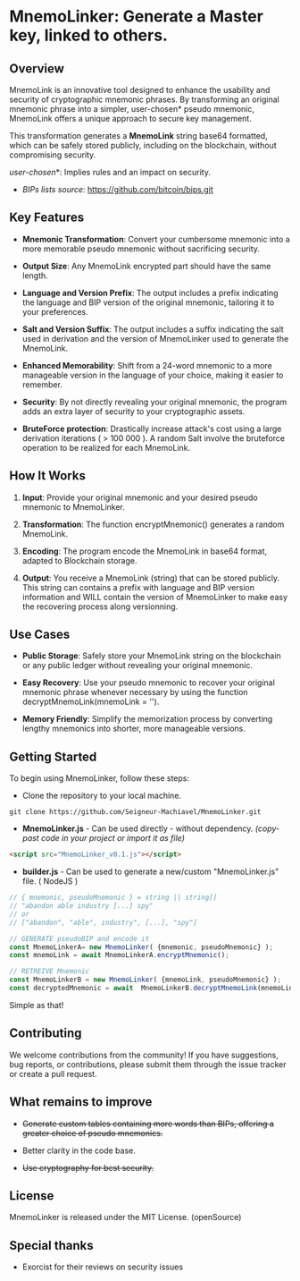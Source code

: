 # MnemoLinker: Generate a Master key, linked to others.


## Overview

MnemoLink is an innovative tool designed to enhance the usability and security of cryptographic mnemonic phrases. By transforming an original mnemonic phrase into a simpler, user-chosen* pseudo mnemonic, MnemoLink offers a unique approach to secure key management.

This transformation generates a **MnemoLink** string base64 formatted, which can be safely stored publicly, including on the blockchain, without compromising security.

*user-chosen**: Implies rules and an impact on security.

-  *BIPs lists source*: https://github.com/bitcoin/bips.git

## Key Features

-  **Mnemonic Transformation**: Convert your cumbersome mnemonic into a more memorable pseudo mnemonic without sacrificing security.

-  **Output Size**:  Any MnemoLink encrypted part should have the same length.

-  **Language and Version Prefix**: The output includes a prefix indicating the language and BIP version of the original mnemonic, tailoring it to your preferences.

-  **Salt and Version Suffix**: The output includes a suffix indicating the salt used in derivation and the version of MnemoLinker used to generate the MnemoLink.

-  **Enhanced Memorability**: Shift from a 24-word mnemonic to a more manageable version in the language of your choice, making it easier to remember.

-  **Security**: By not directly revealing your original mnemonic, the program adds an extra layer of security to your cryptographic assets. 

-  **BruteForce protection**: Drastically increase attack's cost using a large derivation iterations ( > 100 000 ). A random Salt involve the bruteforce operation to be realized for each MnemoLink.

## How It Works

1.  **Input**: Provide your original mnemonic and your desired pseudo mnemonic to MnemoLinker.

2.  **Transformation**: The function encryptMnemonic() generates a random MnemoLink.

3.  **Encoding**: The program encode the MnemoLink in base64 format, adapted to Blockchain storage.

4.  **Output**: You receive a MnemoLink (string) that can be stored publicly. This string can contains a prefix with language and BIP version information and WILL contain the version of MnemoLinker to make easy the recovering process along versionning.

## Use Cases

-  **Public Storage**: Safely store your MnemoLink string on the blockchain or any public ledger without revealing your original mnemonic.

-  **Easy Recovery**: Use your pseudo mnemonic to recover your original mnemonic phrase whenever necessary by using the function decryptMnemoLink(mnemoLink  =  '').

-  **Memory Friendly**: Simplify the memorization process by converting lengthy mnemonics into shorter, more manageable versions.

## Getting Started

To begin using MnemoLinker, follow these steps:

- Clone the repository to your local machine.
```
git clone https://github.com/Seigneur-Machiavel/MnemoLinker.git
```

- **MnemoLinker.js** - Can be used directly - without dependency.
*(copy-past code in your project or import it as file)*
```HTML
<script src="MnemoLinker_v0.1.js"></script>
```

-  **builder.js** - Can be used to generate a new/custom "MnemoLinker.js" file. ( NodeJS )

```javascript
// { mnemonic, pseudoMnemonic } = string || string[]
// "abandon able industry [...] spy"
// or
// ["abandon", "able", industry", [...], "spy"]

// GENERATE pseudoBIP and encode it
const MnemoLinkerA= new MnemoLinker( {mnemonic, pseudoMnemonic} );
const mnemoLink = await MnemoLinkerA.encryptMnemonic();

// RETREIVE Mnemonic
const MnemoLinkerB = new MnemoLinker( {mnemoLink, pseudoMnemonic} );
const decryptedMnemonic = await  MnemoLinkerB.decryptMnemoLink(mnemoLink);
```

Simple as that!

## Contributing

We welcome contributions from the community! If you have suggestions, bug reports, or contributions, please submit them through the issue tracker or create a pull request.

## What remains to improve

- ~~Generate custom tables containing more words than BIPs, offering a greater choice of pseudo mnemonics.~~

- Better clarity in the code base.

- ~~Use cryptography for best security.~~

## License

MnemoLinker is released under the MIT License. (openSource)

## Special thanks

- Exorcist for their reviews on security issues